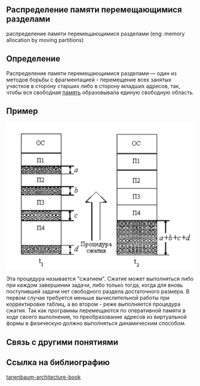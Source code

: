 ##  Распределение памяти перемещающимися разделами
распределение памяти перемещающимися разделами (eng: memory allocation by moving partitions) 

## Определение
Распределение памяти перемещающимися разделами — один из методов борьбы с фрагментацией - перемещение всех занятых участков в сторону старших либо в сторону младших адресов, так, чтобы вся свободная [память](https://github.com/vernikkkkkkkkkkkkkkkkkkk/concept_new/blob/main/concept/memory.md) образовывала единую свободную область.

## Пример
![memory allocation by moving partitions](https://github.com/vernikkkkkkkkkkkkkkkkkkk/concept_new/blob/main/images/memory%20allocation%20by%20moving%20partitions.png)

Эта
процедура называется "сжатием". Сжатие может выполняться либо
при каждом завершении задачи, либо только тогда, когда для вновь
поступившей задачи нет свободного раздела достаточного размера.
В первом случае требуется меньше вычислительной работы при
корректировке таблиц, а во втором - реже выполняется процедура
сжатия. Так как программы перемещаются по оперативной памяти
в ходе своего выполнения, то преобразование адресов из
виртуальной формы в физическую должно выполняться
динамическим способом.
## Связь с другими понятиями

## Cсылка на библиографию
[tanenbaum-architecture-book](https://github.com/vernikkkkkkkkkkkkkkkkkkk/concept_new/blob/main/bibliography/tanenbaum-architecture-book.md)
